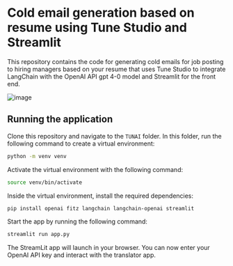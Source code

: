 # Cold email generation based on resume using Tune Studio and Streamlit

This repository contains the code for generating cold emails for job posting to hiring managers based on your resume  that uses Tune Studio to integrate LangChain  with the OpenAI API gpt 4-0 model and Streamlit for the front end. 

![image](https://github.com/user-attachments/assets/3756fb7e-c7ca-49a6-9680-bafbd156ca65)



## Running the application

Clone this repository and navigate to the `TUNAI` folder. In this folder, run the following command to create a virtual environment: 

```sh
python -m venv venv
```

Activate the virtual environment with the following command: 

```sh
source venv/bin/activate
```

Inside the virtual environment, install the required dependencies: 

```sh
pip install openai fitz langchain langchain-openai streamlit
```

Start the app by running the following command: 

```sh
streamlit run app.py
```

The StreamLit app will launch in your browser. You can now enter your OpenAI API key and interact with the translator app. 

